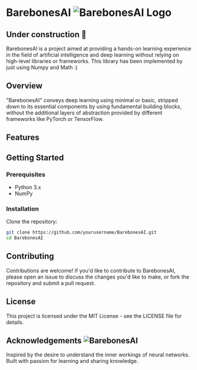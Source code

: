 # BarebonesAI ![BarebonesAI Logo](https://images-wixmp-ed30a86b8c4ca887773594c2.wixmp.com/f/0244bae0-1632-4497-ab6f-7b93b6261430/dahvf7z-5c330624-5fc9-4f15-9f0f-aa1b7869dea4.gif?token=eyJ0eXAiOiJKV1QiLCJhbGciOiJIUzI1NiJ9.eyJzdWIiOiJ1cm46YXBwOjdlMGQxODg5ODIyNjQzNzNhNWYwZDQxNWVhMGQyNmUwIiwiaXNzIjoidXJuOmFwcDo3ZTBkMTg4OTgyMjY0MzczYTVmMGQ0MTVlYTBkMjZlMCIsIm9iaiI6W1t7InBhdGgiOiJcL2ZcLzAyNDRiYWUwLTE2MzItNDQ5Ny1hYjZmLTdiOTNiNjI2MTQzMFwvZGFodmY3ei01YzMzMDYyNC01ZmM5LTRmMTUtOWYwZi1hYTFiNzg2OWRlYTQuZ2lmIn1dXSwiYXVkIjpbInVybjpzZXJ2aWNlOmZpbGUuZG93bmxvYWQiXX0.pousrH_NlpSA0oY9VJfUmkGSkxIxwUJ857ZvffY2TOk)

## Under construction 🚧
BarebonesAI is a project aimed at providing a hands-on learning experience in the field of artificial intelligence and deep learning without relying on high-level libraries or frameworks. This library has been implemented by just using Numpy and Math :) 

## Overview

"BarebonesAI" conveys deep learning using minimal or basic, stripped down to its essential components by using fundamental building blocks, without the additional layers of abstraction provided by different frameworks like PyTorch or TensorFlow.

## Features

## Getting Started 

### Prerequisites

- Python 3.x
- NumPy

### Installation

Clone the repository:

```bash
git clone https://github.com/yourusername/BarebonesAI.git
cd BarebonesAI
```
## Contributing 
Contributions are welcome! If you'd like to contribute to BarebonesAI, please open an issue to discuss the changes you'd like to make, or fork the repository and submit a pull request. 

## License 

This project is licensed under the MIT License - see the LICENSE file for details.

## Acknowledgements ![BarebonesAI](https://images-wixmp-ed30a86b8c4ca887773594c2.wixmp.com/f/c8176f29-c51e-4fd7-97c6-17bc52532b70/dbri3jn-7d4f6949-ef3f-46a3-adde-739d3f135813.gif?token=eyJ0eXAiOiJKV1QiLCJhbGciOiJIUzI1NiJ9.eyJzdWIiOiJ1cm46YXBwOjdlMGQxODg5ODIyNjQzNzNhNWYwZDQxNWVhMGQyNmUwIiwiaXNzIjoidXJuOmFwcDo3ZTBkMTg4OTgyMjY0MzczYTVmMGQ0MTVlYTBkMjZlMCIsIm9iaiI6W1t7InBhdGgiOiJcL2ZcL2M4MTc2ZjI5LWM1MWUtNGZkNy05N2M2LTE3YmM1MjUzMmI3MFwvZGJyaTNqbi03ZDRmNjk0OS1lZjNmLTQ2YTMtYWRkZS03MzlkM2YxMzU4MTMuZ2lmIn1dXSwiYXVkIjpbInVybjpzZXJ2aWNlOmZpbGUuZG93bmxvYWQiXX0.48ZOiK7_nFkjS9X66mNlsnSdMd_C_P2dBAUN32WFI5c)


Inspired by the desire to understand the inner workings of neural networks. Built with passion for learning and sharing knowledge.
